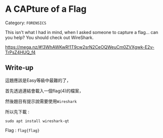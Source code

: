 # A CAPture of a Flag
Category: `FORENSICS`

This isn't what I had in mind, when I asked someone to capture a flag... can you help? You should check out WireShark. 

https://mega.nz/#!3WhAWKwR!1T9cw2srN2CeOQWeuCm0ZVXgwk-E2v-TrPsZ4HUQ_f4

## Write-up
這題應該是Easy等級中最難的了，

首先透過連結會載入一個flag(4)的檔案，

然後題目有提示說需要使用`Wireshark`

所以先下載 :
```
sudo apt install wireshark-qt
```

Flag : `flag{flag}`
